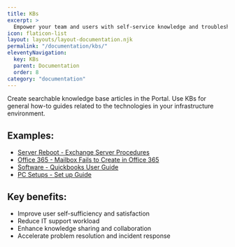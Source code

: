 ```yaml
---
title: KBs
excerpt: >
  Empower your team and users with self-service knowledge and troubleshooting resources, increasing efficiency and reducing support ticket volume.
icon: flaticon-list
layout: layouts/layout-documentation.njk
permalink: "/documentation/kbs/"
eleventyNavigation:
  key: KBs
  parent: Documentation
  order: 8
category: "documentation"
---
```


Create searchable knowledge base articles in the Portal. Use KBs for general how-to guides related to the technologies in your infrastructure environment. 

## Examples:

- <a href="http://demo.itportal.com/v4/app/kbs/735/19" class="read-more">Server Reboot - Exchange Server Procedures</a>
- <a href="http://demo.itportal.com/v4/app/kbs/0/15" class="read-more">Office 365 - Mailbox Fails to Create in Office 365</a>
- <a href="http://demo.itportal.com/v4/app/kbs/735/1057" class="read-more">Software - Quickbooks User Guide</a>
- <a href="http://demo.itportal.com/v4/app/kbs/0/26" class="read-more">PC Setups - Set up Guide</a>

## Key benefits:

- Improve user self-sufficiency and satisfaction
- Reduce IT support workload
- Enhance knowledge sharing and collaboration
- Accelerate problem resolution and incident response
